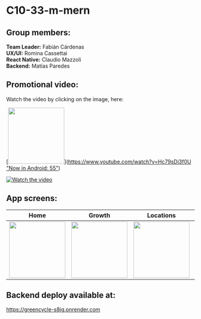 # C10-33-m-mern

## Group members: 

**Team Leader:** Fabián Cárdenas  
**UX/UI:** Romina Cassettai  
**React Native:** Claudio Mazzoli  
**Backend:** Matías Paredes


## Promotional video:
Watch the video by clicking on the image, here:

[<img src="https://drive.google.com/uc?export=view&id=1ucHy-b-rTz7nRqjA-gYB95lObJli7FPO" width="150"  >]([https://www.youtube.com/watch?v=Hc79sDi3f0U "Now in Android: 55"](https://drive.google.com/file/d/1GmC82_o7tIj1yHwlvQuNZzlWe6xXvtTb/view?usp=sharing))

[![Watch the video]( <img src="https://drive.google.com/uc?export=view&id=1ucHy-b-rTz7nRqjA-gYB95lObJli7FPO" width="150"  >)]([https://drive.google.com/file/d/1GmC82_o7tIj1yHwlvQuNZzlWe6xXvtTb/view?usp=sharing])


## App screens:

| Home | Growth | Locations | Swap | FAQs | News |
| --- | --- | --- | --- | --- | --- |
| <img src="https://drive.google.com/uc?export=view&id=1dLGRZzkrZJ9LpM5EVb7vt1wggqaaz9bH" width="150"  > | <img src="https://drive.google.com/uc?export=view&id=1pdtSxT6vSfyxjNA68oEANGwn25qga6Ji" width="150"  > | <img src="https://drive.google.com/uc?export=view&id=1pXmgM9a7dMYehM91Hzbs7U6JdfUWbBIP" width="150"  > | <img src="https://drive.google.com/uc?export=view&id=1WvkCUmPcezzrbKib6gc77L3Ld9D4QMdv" width="150"  > | <img src="https://drive.google.com/uc?export=view&id=1UueL1g8JAzRPJiFucZsKFmbWT7ZnEl9C" width="150"  > | <img src="https://drive.google.com/uc?export=view&id=1EfA8c-g9BAh0g3DRoYhl1rknom-hgxXb" width="150"  >
  
      
      
     
      
      
## Backend deploy available at: 
https://greencycle-s8jg.onrender.com  




